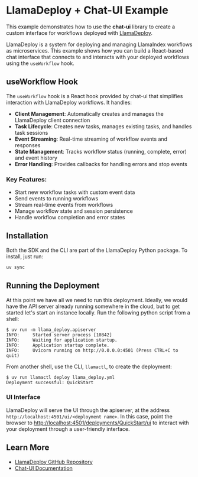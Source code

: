 # LlamaDeploy + Chat-UI Example

This example demonstrates how to use the **chat-ui** library to create a custom interface for workflows deployed with [LlamaDeploy](https://github.com/run-llama/llama_deploy).

LlamaDeploy is a system for deploying and managing LlamaIndex workflows as microservices. This example shows how you can build a React-based chat interface that connects to and interacts with your deployed workflows using the `useWorkflow` hook.

## useWorkflow Hook

The `useWorkflow` hook is a React hook provided by chat-ui that simplifies interaction with LlamaDeploy workflows. It handles:

- **Client Management**: Automatically creates and manages the LlamaDeploy client connection
- **Task Lifecycle**: Creates new tasks, manages existing tasks, and handles task sessions
- **Event Streaming**: Real-time streaming of workflow events and responses
- **State Management**: Tracks workflow status (running, complete, error) and event history
- **Error Handling**: Provides callbacks for handling errors and stop events

### Key Features:

- Start new workflow tasks with custom event data
- Send events to running workflows
- Stream real-time events from workflows
- Manage workflow state and session persistence
- Handle workflow completion and error states

## Installation

Both the SDK and the CLI are part of the LlamaDeploy Python package. To install, just run:

```bash
uv sync
```

## Running the Deployment

At this point we have all we need to run this deployment. Ideally, we would have the API server already running
somewhere in the cloud, but to get started let's start an instance locally. Run the following python script
from a shell:

```
$ uv run -m llama_deploy.apiserver
INFO:     Started server process [10842]
INFO:     Waiting for application startup.
INFO:     Application startup complete.
INFO:     Uvicorn running on http://0.0.0.0:4501 (Press CTRL+C to quit)
```

From another shell, use the CLI, `llamactl`, to create the deployment:

```
$ uv run llamactl deploy llama_deploy.yml
Deployment successful: QuickStart
```

### UI Interface

LlamaDeploy will serve the UI through the apiserver, at the address `http://localhost:4501/ui/<deployment name>`. In
this case, point the browser to [http://localhost:4501/deployments/QuickStart/ui](http://localhost:4501/deployments/QuickStart/ui) to interact
with your deployment through a user-friendly interface.

## Learn More

- [LlamaDeploy GitHub Repository](https://github.com/run-llama/llama_deploy)
- [Chat-UI Documentation](../../docs/chat-ui/)
